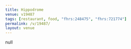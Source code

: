 ```yaml
---
title: Hippodrome
venue: v19487
tags: [restaurant, food, "fhrs:248475", "fhrs:721774"]
permalink: /v/19487/
layout: venue
---
```

null